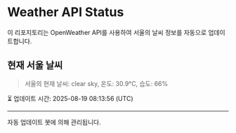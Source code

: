 
# Weather API Status

이 리포지토리는 OpenWeather API를 사용하여 서울의 날씨 정보를 자동으로 업데이트합니다.

## 현재 서울 날씨
> 서울의 현재 날씨: clear sky, 온도: 30.9°C, 습도: 66%

⏳ 업데이트 시간: 2025-08-19 08:13:56 (UTC)

---
자동 업데이트 봇에 의해 관리됩니다.
